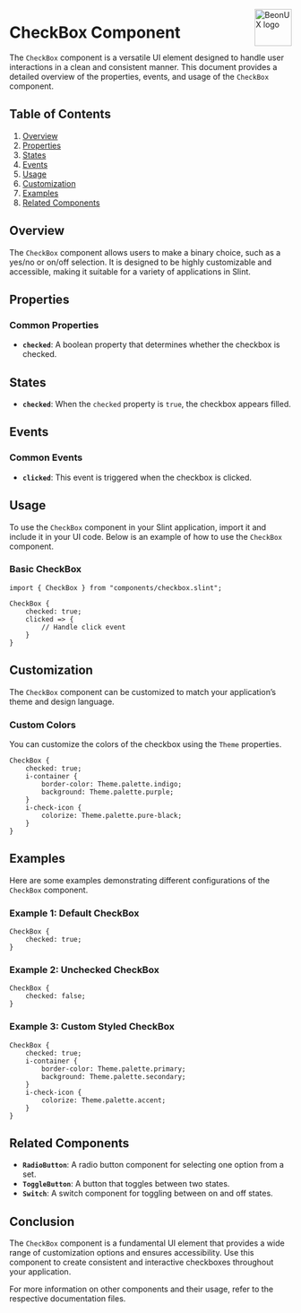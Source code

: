 <!-- markdownlint-disable MD033 MD041 -->

<img src="https://kura.pro/beonux/images/logos/beonux.svg"
alt="BeonUX logo" width="66" align="right" />

<!-- markdownlint-enable MD033 MD041 -->

# CheckBox Component

The `CheckBox` component is a versatile UI element designed to handle user interactions in a clean and consistent manner. This document provides a detailed overview of the properties, events, and usage of the `CheckBox` component.

## Table of Contents

1. [Overview](#overview)
2. [Properties](#properties)
3. [States](#states)
4. [Events](#events)
5. [Usage](#usage)
6. [Customization](#customization)
7. [Examples](#examples)
8. [Related Components](#related-components)

## Overview

The `CheckBox` component allows users to make a binary choice, such as a yes/no or on/off selection. It is designed to be highly customizable and accessible, making it suitable for a variety of applications in Slint.

## Properties

### Common Properties

- **`checked`**: A boolean property that determines whether the checkbox is checked.

## States

- **`checked`**: When the `checked` property is `true`, the checkbox appears filled.

## Events

### Common Events

- **`clicked`**: This event is triggered when the checkbox is clicked.

## Usage

To use the `CheckBox` component in your Slint application, import it and include it in your UI code. Below is an example of how to use the `CheckBox` component.

### Basic CheckBox

```slint
import { CheckBox } from "components/checkbox.slint";

CheckBox {
    checked: true;
    clicked => {
        // Handle click event
    }
}
```

## Customization

The `CheckBox` component can be customized to match your application’s theme and design language.

### Custom Colors

You can customize the colors of the checkbox using the `Theme` properties.

```slint
CheckBox {
    checked: true;
    i-container {
        border-color: Theme.palette.indigo;
        background: Theme.palette.purple;
    }
    i-check-icon {
        colorize: Theme.palette.pure-black;
    }
}
```

## Examples

Here are some examples demonstrating different configurations of the `CheckBox` component.

### Example 1: Default CheckBox

```slint
CheckBox {
    checked: true;
}
```

### Example 2: Unchecked CheckBox

```slint
CheckBox {
    checked: false;
}
```

### Example 3: Custom Styled CheckBox

```slint
CheckBox {
    checked: true;
    i-container {
        border-color: Theme.palette.primary;
        background: Theme.palette.secondary;
    }
    i-check-icon {
        colorize: Theme.palette.accent;
    }
}
```

## Related Components

- **`RadioButton`**: A radio button component for selecting one option from a set.
- **`ToggleButton`**: A button that toggles between two states.
- **`Switch`**: A switch component for toggling between on and off states.

## Conclusion

The `CheckBox` component is a fundamental UI element that provides a wide range of customization options and ensures accessibility. Use this component to create consistent and interactive checkboxes throughout your application.

For more information on other components and their usage, refer to the respective documentation files.